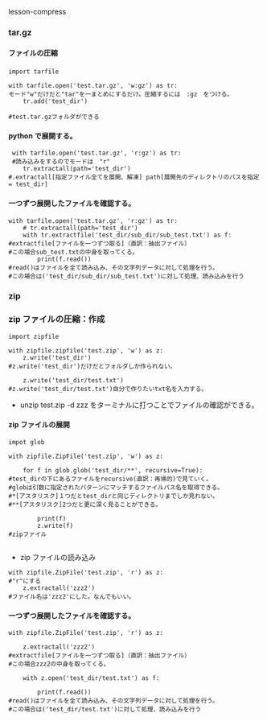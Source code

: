 lesson-compress

### tar.gz

#### ファイルの圧縮

```
import tarfile　

with tarfile.open('test.tar.gz', 'w:gz') as tr:
モード"w"だけだと"tar"を一まとめにするだけ。圧縮するには　:gz　をつける。
    tr.add('test_dir')

#test.tar.gzフォルダができる
```

#### python で展開する。

```
 with tarfile.open('test.tar.gz', 'r:gz') as tr:
 #読み込みをするのでモードは　"r"
    tr.extractall(path='test_dir')
#.extractall[指定ファイル全てを展開、解凍] path[展開先のディレクトリのパスを指定 = test_dir]

```

#### 一つずつ展開したファイルを確認する。

```
with tarfile.open('test.tar.gz', 'r:gz') as tr:
    # tr.extractall(path='test_dir')
    with tr.extractfile('test_dir/sub_dir/sub_test.txt') as f:
#extractfile[ファイルを一つずつ取る]（直訳：抽出ファイル）
#この場合sub_test.txtの中身を取ってくる。
        print(f.read())
#read()はファイルを全て読み込み、その文字列データに対して処理を行う。
#この場合は('test_dir/sub_dir/sub_test.txt')に対して処理、読み込みを行う
```

### zip

### zip ファイルの圧縮：作成

```
import zipfile

with zipfile.zipfile('test.zip', 'w') as z:
    z.write('test_dir')
#z.write('test_dir')だけだとフォルダしか作られない。

    z.write('test_dir/test.txt')
#z.write('test_dir/test.txt')自分で作りたいtxt名を入力する。

```

- unzip test.zip -d zzz をターミナルに打つことでファイルの確認ができる。

#### zip ファイルの展開

```
impot glob

with zipfile.ZipFile('test.zip', 'w') as z:

    for f in glob.glob('test_dir/**', recursive=True):
#test_dirの下にあるファイルをrecursive(直訳：再帰的)で見ていく。
#globは引数に指定されたパターンにマッチするファイルパス名を取得できる。
#*[アスタリスク]１つだとtest_dirと同じディレクトリまでしか見れない。
#**[アスタリスク]2つだと更に深く見ることができる。

        print(f)
        z.write(f)
#zipファイル


```

- zip ファイルの読み込み

```
with zipfile.ZipFile('test.zip', 'r') as z:
#"r"にする
    z.extractall('zzz2')
#ファイル名は'zzz2'にした。なんでもいい。

```

#### 一つずつ展開したファイルを確認する。

```
with zipfile.ZipFile('test.zip', 'r') as z:

    z.extractall('zzz2')
#extractfile[ファイルを一つずつ取る]（直訳：抽出ファイル）
#この場合zzz2の中身を取ってくる。

    with z.open('test_dir/test.txt') as f:

        print(f.read())
#read()はファイルを全て読み込み、その文字列データに対して処理を行う。
#この場合は('test_dir/test.txt')に対して処理、読み込みを行う
```
